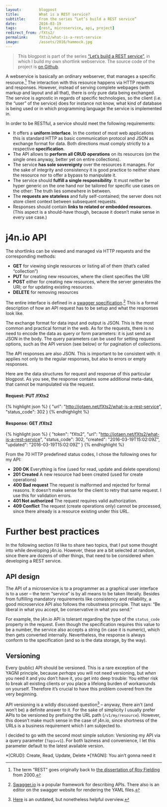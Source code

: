```yaml
---
layout:        blogpost
title:         What is a REST service?
subtitle:      From the series “Let’s build a REST service”
date:          2016-03-19
tags:          [rest, microservice, api, project]
redirect_from: /fXts2/
permalink:     fXts2/what-is-a-rest-service
image:         /assets/2016/hammock.jpg
---
```


> This blogpost is part of the series [“Let’s build a REST service”](/Toqw4/lets-build-a-rest-service), in which I build my own shortlink webservice. The source code of the project is [on Github](https://github.com/jotaen/j4n.io).

A webservice is basically an ordinary webserver, that manages a specific resource.[^1] The interaction with this resource happens via HTTP requests and responses. However, instead of serving complete webpages (with markup and layout and all that), there is only pure data being exchanged. The service is agnostic in regards of specific technologies, so the client (i.e. the “user” of the service) does for instance not know, what kind of database is being used or in which programming language the service is implemented in.

In order to be RESTful, a service should meet the following requirements:

- It offers a **uniform interface**. In the context of most web applications this is standard HTTP as basic communication protocol and JSON as exchange format for data. Both directions must comply strictly to a respective **specification**.
- The API allows to **perform all CRUD operations** on its resources (on the single ones anyway, better yet on entire collections).
- The service **has sole sovereignty** over the resources it manages. For the sake of integrity and consistency it is good practice to neither share the resource nor to offer a bypass to manipulate it.
- The service should **fulfill a single responsibility**. It must neither be hyper generic on the one hand nor be tailored for specific use cases on the other: The truth lies somewhere in between.
- The **requests are stateless** and fully self-contained; the server does not store client context between subsequent requests.
- Responses should contain **links to related or embedded resources**. (This aspect is a should-have though, because it doesn’t make sense in every use case.)

# j4n.io API

The shortlinks can be viewed and managed via HTTP requests and the corresponding methods:

- **GET** for viewing single resources or listing all of them (that’s called “collection”)
- **PUT** for creating new resources, where the client specifies the URI
- **POST** either for creating new resources, where the server generates the URI; or for updating existing resources.
- **DELETE** for removing resources

The entire interface is defined in a [swagger specification](https://github.com/jotaen/j4n.io/blob/master/api.yml).[^2] This is a formal description of how an API request has to be setup and what the responses look like.

The exchange format for data input and output is JSON. This is the most common and practical format in the web. As for the requests, there is no need to encode the data as query or form parameters: it is just send as JSON in the body. The query parameters can be used for setting request options, such as the API version (see below) or for pagination of collections.

The API responses are also JSON. This is important to be consistent with: it applies not only to the regular responses, but also to errors or empty responses.

Here are the data structures for request and response of this particular blogpost. As you see, the response contains some additional meta-data, that cannot be manipulated via the request.

#### Request: PUT /fXts2
{% highlight json %}
{
  "url": "http://jotaen.net/fXts2/what-is-a-rest-service",
  "status_code": 302
}
{% endhighlight %}

#### Response: GET /fXts2
{% highlight json %}
{
  "token": "fXts2",
  "url": "http://jotaen.net/fXts2/what-is-a-rest-service",
  "status_code": 302,
  "created": "2016-03-19T15:02:09Z",
  "updated": "2016-03-19T15:02:09Z"
}
{% endhighlight %}

From the 70 HTTP predefined status codes, I chose the following ones for my API:

- **200 OK** Everything is fine (used for read, update and delete operations)
- **201 Created** A new resource had been created (used for create operations)
- **400 Bad request** The request is malformed and rejected for formal reasons. It doesn’t make sense for the client to retry that same request. I use this for validation errors.
- **401 Not authorized** The request requires valid authorization.
- **409 Conflict** The request (create operations only) cannot be processed, since there already is a resource existing under this URL.

# Further best practices

In the following section I’d like to share two topics, that I put some thought into while developing j4n.io. However, these are a bit selected at random, since there are dozens of other things, that need to be considered when developing a REST service.

## API design

The API of a microservice is to a programmer as a graphical user interface is to a user – the term “service” is by all means to be taken literally. Besides from fulfilling mandatory requirements like consistency and reliability, a good microservice API also follows the robustness principle. That says: “Be liberal in what you accept, be conservative in what you send.”

For example, the j4n.io API is tolerant regarding the type of the `status_code` property in the request. Even though the specification requires this value to be a number, the service also accepts a string (in case it is numeric), which then gets converted internally. Nevertheless, the response is always conform to the specification (and so is the data storage, by the way).

## Versioning

Every (public) API should be versioned. This is a rare exception of the YAGNI principle, because *perhaps* you will not need versioning, but *when* you need it and you don’t have it, you get into deep trouble: You either risk to break all existing clients or you place a lifelong burden of workarounds on yourself. Therefore it’s crucial to have this problem covered from the very beginning.

API versioning is a wildly discussed question[^3] – anyway, there ain’t (and won’t be) a definite answer to it. For the sake of simplicity I usually prefer APIs to be versioned by prefixing the URL path (`/v1/my/resource`). However, this doesn’t make much sense in the case of j4n.io, since shortness of the URLs is a business requirement which I am subjected to.

I decided to go with the second most simple solution: Versioning my API via a query parameter (`?api=v1`). For both laziness and convenience, I let this parameter default to the latest available version.

[^1]: The term “REST” goes originally back to [the dissertation of Roy Fielding](https://www.ics.uci.edu/~fielding/pubs/dissertation/fielding_dissertation.pdf) from 2000.
[^2]: [Swagger.io](http://swagger.io/) is a popular framework for describing APIs. There also is an editor on the swagger website for rendering the YAML files.
[^3]: [Here](http://www.lexicalscope.com/blog/2012/03/12/how-are-rest-apis-versioned/) is an outdated, but nonetheless helpful overview.

*[CRUD]: Create, Read, Update, Delete
*[YAGNI]: You ain’t gonna need it

